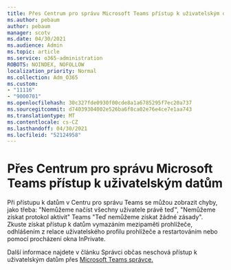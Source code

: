 ```yaml
---
title: Přes Centrum pro správu Microsoft Teams přístup k uživatelským datům
ms.author: pebaum
author: pebaum
manager: scotv
ms.date: 04/30/2021
ms.audience: Admin
ms.topic: article
ms.service: o365-administration
ROBOTS: NOINDEX, NOFOLLOW
localization_priority: Normal
ms.collection: Adm_O365
ms.custom:
- "11116"
- "9000701"
ms.openlocfilehash: 30c327fde0930f00cde8a1a6785295f7ec20a737
ms.sourcegitcommit: d74039304002e526ba6f8ca02e76e4ce7e1aa743
ms.translationtype: MT
ms.contentlocale: cs-CZ
ms.lasthandoff: 04/30/2021
ms.locfileid: "52124958"
---
```

# <a name="cant-access-user-data-via-the-microsoft-teams-admin-center"></a>Přes Centrum pro správu Microsoft Teams přístup k uživatelským datům

Při přístupu k datům v Centru pro správu Teams se můžou zobrazit chyby, jako třeba: "Nemůžeme načíst všechny uživatele právě teď", "Nemůžeme získat protokol aktivit" Teams "Teď nemůžeme získat žádné zásady". Zkuste získat přístup k datům vymazáním mezipaměti prohlížeče, odhlášením z relace uživatelského profilu prohlížeče a restartováním nebo pomocí procházení okna InPrivate. 

Další informace najdete v článku Správci občas neschová přístup k uživatelským datům přes [Microsoft Teams správce.](https://docs.microsoft.com/microsoftteams/troubleshoot/teams-administration/cannot-access-admin-center)